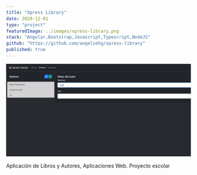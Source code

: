 ```yaml
---
title: "Xpress Library"
date: 2020-12-01
type: "project"
featuredImage: ../images/xpress-library.png
stack: "Angular,Bootstrap,Javascript,Typescript,NodeJS"
github: "https://github.com/angelxehg/xpress-library"
published: true
---
```


![Imagen](../images/xpress-library.png)

Aplicación de Libros y Autores, Aplicaciones Web. Proyecto escolar
